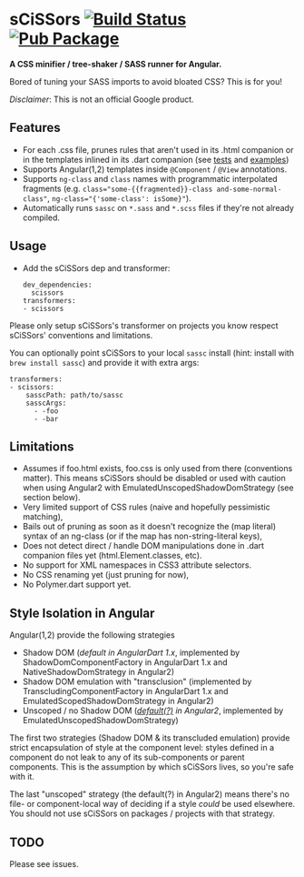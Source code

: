 # sCiSSors [![Build Status](https://travis-ci.org/google/dart-scissors.svg?branch=master)](https://travis-ci.org/google/dart-scissors) [![Pub Package](https://img.shields.io/pub/v/scissors.svg)](https://pub.dartlang.org/packages/scissors)
**A CSS minifier / tree-shaker / SASS runner for Angular.**

Bored of tuning your SASS imports to avoid bloated CSS? This is for you!

_Disclaimer_: This is not an official Google product.

## Features

- For each .css file, prunes rules that aren't used in its .html companion or
  in the templates inlined in its .dart companion
  (see [tests](./test/transformer_vm_test.dart) and [examples](./example))
- Supports Angular(1,2) templates inside `@Component` / `@View` annotations.
- Supports `ng-class` and `class` names with programmatic interpolated fragments
  (e.g. `class="some-{{fragmented}}-class and-some-normal-class"`,
  `ng-class="{'some-class': isSome}"`).
- Automatically runs `sassc` on `*.sass` and `*.scss` files if they're not
  already compiled.

## Usage

- Add the sCiSSors dep and transformer:

  ```
  dev_dependencies:
    scissors
  transformers:
  - scissors
  ```

Please only setup sCiSSors's transformer on projects you know respect sCiSSors'
conventions and limitations.

You can optionally point sCiSSors to your local `sassc` install (hint: install
with `brew install sassc`) and provide it with extra args:

  ```
  transformers:
  - scissors:
      sasscPath: path/to/sassc
      sasscArgs:
        - -foo
        - -bar
  ```

## Limitations

- Assumes if foo.html exists, foo.css is only used from there (conventions
  matter). This means sCiSSors should be disabled or used with caution when
  using Angular2 with EmulatedUnscopedShadowDomStrategy (see section below).
- Very limited support of CSS rules (naive and hopefully pessimistic matching),
- Bails out of pruning as soon as it doesn't recognize the (map literal)
  syntax of an ng-class (or if the map has non-string-literal keys),
- Does not detect direct / handle DOM manipulations done in .dart companion
  files yet (html.Element.classes, etc).
- No support for XML namespaces in CSS3 attribute selectors.
- No CSS renaming yet (just pruning for now),
- No Polymer.dart support yet.

## Style Isolation in Angular

Angular(1,2) provide the following strategies

- Shadow DOM (*default in AngularDart 1.x*, implemented by
  ShadowDomComponentFactory in AngularDart 1.x and NativeShadowDomStrategy
  in Angular2)
- Shadow DOM emulation with "transclusion" (implemented by
  TranscludingComponentFactory in AngularDart 1.x and EmulatedScopedShadowDomStrategy
  in Angular2)
- Unscoped / no Shadow DOM
  (*[default(?)](http://blog.thoughtram.io/angular/2015/06/29/shadow-dom-strategies-in-angular2.html)
  in Angular2*, implemented by EmulatedUnscopedShadowDomStrategy)

The first two strategies (Shadow DOM & its transcluded emulation) provide strict
encapsulation of style at the component level: styles defined in a component
do not leak to any of its sub-components or parent components. This is the
assumption by which sCiSSors lives, so you're safe with it.

The last "unscoped" strategy (the default(?) in Angular2) means there's no file- or
component-local way of deciding if a style *could* be used elsewhere. You should
not use sCiSSors on packages / projects with that strategy.

## TODO

Please see issues.
